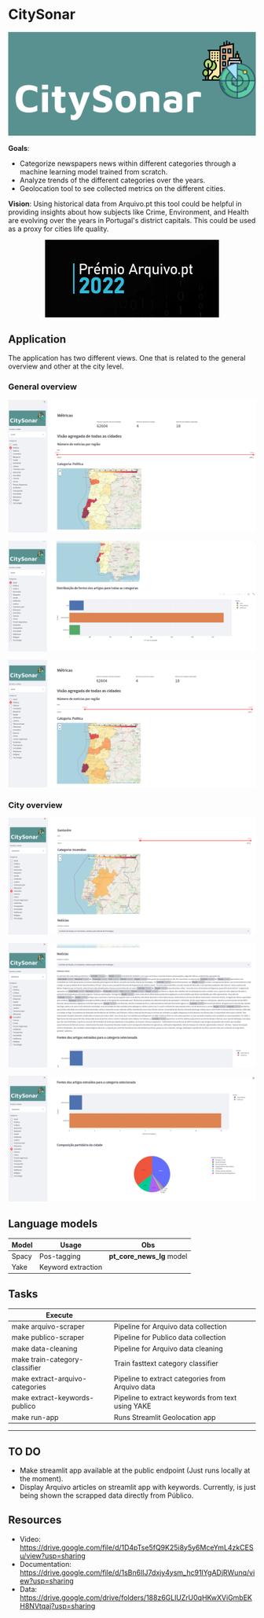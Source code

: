 # CitySonar

<p align="center">
  <img src="images/citySonar.png"/>
</p>

**Goals**:

- Categorize newspapers news within different categories through a machine learning model trained from scratch.
- Analyze trends of the different categories over the years.
- Geolocation tool to see collected metrics on the different cities.

**Vision**: Using historical data from Arquivo.pt this tool could be helpful in providing insights about how subjects like Crime, Environment, and Health are evolving over the years in Portugal's district capitals. This could be used as a proxy for cities life quality.

<p align="center">
  <img src="images/arquivo.png"/>
</p>

## Application

The application has two different views. One that is related to the general overview and other at the city level.

### General overview

![alt text](images/app-general.png)

![alt text](images/app-general-bottom.png)

![alt text](images/app-general-2.png)

### City overview

![alt text](images/app-city-level.png)

![alt text](images/app-city-level-1.png)

![alt text](images/app-city-level-2.png)

## Language models

| Model | Usage | Obs |
| --- | --- | --- |
| Spacy | Pos-tagging | **pt_core_news_lg** model|
| Yake | Keyword extraction |  |

## Tasks

| Execute            |     |
|---                 | --- |
| make arquivo-scraper  | Pipeline for Arquivo data collection|
| make publico-scraper  | Pipeline for Publico data collection|
| make data-cleaning  | Pipeline for Arquivo data cleaning|
| make train-category-classifier | Train fasttext category classifier|
| make extract-arquivo-categories | Pipeline to extract categories from Arquivo data|
| make extract-keywords-publico | Pipeline to extract keywords from text using YAKE|
| make run-app | Runs Streamlit Geolocation app|

---

## TO DO

- Make streamlit app available at the public endpoint (Just runs locally at the moment).
- Display Arquivo articles on streamlit app with keywords. Currently, is just being shown the scrapped data directly from Público.

## Resources

- Video: https://drive.google.com/file/d/1D4pTse5fQ9K25i8y5y6MceYmL4zkCESu/view?usp=sharing
- Documentation: https://drive.google.com/file/d/1sBn6lIJ7dxjy4ysm_hc91IYgADjRWunq/view?usp=sharing
- Data: https://drive.google.com/drive/folders/188z6GLlUZrU0qHKwXViGmbEKH8NVtqaj?usp=sharing
